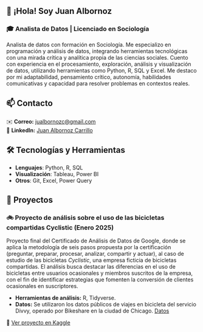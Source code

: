 ## 👋 ¡Hola! Soy Juan Albornoz

### 🎓 Analista de Datos | Licenciado en Sociología

Analista de datos con formación en Sociología. Me especializo en programación y análisis de datos, integrando herramientas tecnológicas con una mirada crítica y analítica propia de las ciencias sociales. Cuento con experiencia en el procesamiento, exploración, análisis y visualización de datos, utilizando herramientas como Python, R, SQL y Excel. Me destaco por mi adaptabilidad, pensamiento crítico, autonomía, habilidades comunicativas y capacidad para resolver problemas en contextos reales.

## 📫 Contacto
✉️ **Correo:** jualbornozc@gmail.com  
🔗 **LinkedIn:** [Juan Albornoz Carrillo](https://www.linkedin.com/in/juan-albornoz-carrillo/)

## 🛠 Tecnologías y Herramientas
- **Lenguajes**: Python, R, SQL  
- **Visualización**: Tableau, Power BI  
- **Otros**: Git, Excel, Power Query

## 🚀 Proyectos

### 🚲 Proyecto de análisis sobre el uso de las bicicletas compartidas Cyclistic (Enero 2025)
Proyecto final del Certificado de Análisis de Datos de Google, donde se aplica la metodología de seis pasos propuesta por la certificación (preguntar, preparar, procesar, analizar, compartir y actuar), al caso de estudio de las bicicletas *Cyclistic*, una empresa ficticia de bicicletas compartidas. El análisis busca destacar las diferencias en el uso de bicicletas entre usuarios ocasionales y miembros suscritos de la empresa, con el fin de identificar estrategias que fomenten la conversión de clientes ocasionales en suscriptores.

- **Herramientas de análisis:** R, Tidyverse.  
- **Datos:** Se utilizaron los datos públicos de viajes en bicicleta del servicio Divvy, operado por Bikeshare en la ciudad de Chicago. [Datos](https://divvy-tripdata.s3.amazonaws.com/index.html)

📎 [Ver proyecto en Kaggle](URL_AQUI)

